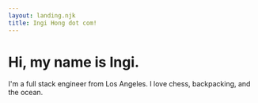 ```yaml
---
layout: landing.njk
title: Ingi Hong dot com! 
--- 
```


# Hi, my name is <span class='name'>Ingi.</span>

I'm a full stack engineer from Los Angeles. I love chess, backpacking, and the ocean.  
